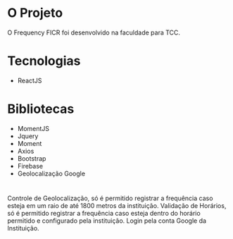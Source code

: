 # O Projeto
O Frequency FICR foi desenvolvido na faculdade para TCC.

# Tecnologias
<ul>
    <li>ReactJS</li>
</ul>

# Bibliotecas
<ul>
    <li>MomentJS</li>
    <li>Jquery</li>
    <li>Moment</li>
    <li>Axios</li>
    <li>Bootstrap</li>
    <li>Firebase</li>
    <li>Geolocalização Google</li>
</ul>


# 
Controle de Geolocalização, só é permitido registrar a frequência caso esteja em um raio de até 1800 metros da instituição.
Validação de Horários, só é permitido registrar a frequência caso esteja dentro do horário permitido e configurado pela instituição.
Login pela conta Google da Instituição.